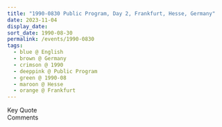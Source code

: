 ```yaml
---
title: "1990-0830 Public Program, Day 2, Frankfurt, Hesse, Germany"
date: 2023-11-04
display_date: 
sort_date: 1990-08-30
permalink: /events/1990-0830
tags:
  - blue @ English
  - brown @ Germany
  - crimson @ 1990
  - deeppink @ Public Program
  - green @ 1990-08
  - maroon @ Hesse
  - orange @ Frankfurt
---
```


<wave-list>
  <list-title color="green" width="75">Key Quote</list-title>
  <list-item color="BlanchedAlmond"  width="200"></list-item>
  <list-item color="Lavender"></list-item>
  <list-item color="BlanchedAlmond"></list-item>
</wave-list>

<br>

<wave-list>
  <list-title color="green" width="75">Comments</list-title>
  <list-item color="BlanchedAlmond"  width="200"></list-item>
  <list-item color="Lavender"></list-item>
  <list-item color="BlanchedAlmond"></list-item>
</wave-list>